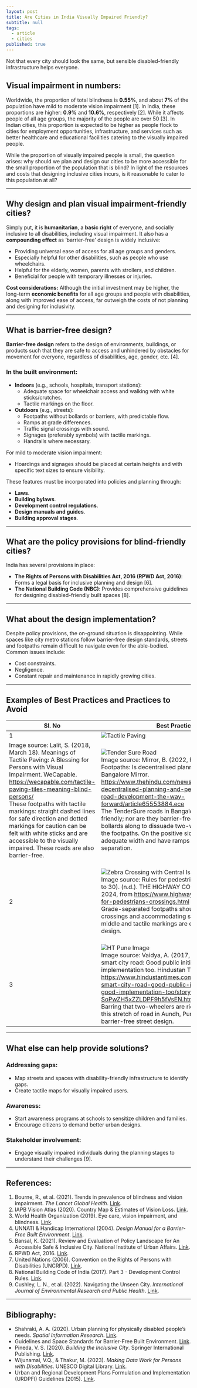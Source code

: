 ```yaml
---
layout: post
title: Are Cities in India Visually Impaired Friendly?
subtitle: null
tags:
  - article
  - cities
published: true
---
```


Not that every city should look the same, but sensible disabled-friendly infrastructure helps everyone.

## Visual impairment in numbers:

Worldwide, the proportion of total blindness is **0.55%**, and about **7%** of the population have mild to moderate vision impairment [1]. In India, these proportions are higher: **0.9%** and **10.6%**, respectively [2]. While it affects people of all age groups, the majority of the people are over 50 [3]. In Indian cities, this proportion is expected to be higher as people flock to cities for employment opportunities, infrastructure, and services such as better healthcare and educational facilities catering to the visually impaired people.

While the proportion of visually impaired people is small, the question arises: why should we plan and design our cities to be more accessible for the small proportion of the population that is blind? In light of the resources and costs that designing inclusive cities incurs, is it reasonable to cater to this population at all?

---

## Why design and plan visual impairment-friendly cities?

Simply put, it is **humanitarian**, a **basic right** of everyone, and socially inclusive to all disabilities, including visual impairment. It also has a **compounding effect** as ‘barrier-free’ design is widely inclusive:

- Providing universal ease of access for all age groups and genders.
- Especially helpful for other disabilities, such as people who use wheelchairs.
- Helpful for the elderly, women, parents with strollers, and children.
- Beneficial for people with temporary illnesses or injuries.

**Cost considerations:** Although the initial investment may be higher, the long-term **economic benefits** for all age groups and people with disabilities, along with improved ease of access, far outweigh the costs of not planning and designing for inclusivity.

---

## What is barrier-free design?

**Barrier-free design** refers to the design of environments, buildings, or products such that they are safe to access and unhindered by obstacles for movement for everyone, regardless of disabilities, age, gender, etc. [4].

### In the built environment:
- **Indoors** (e.g., schools, hospitals, transport stations):
  - Adequate space for wheelchair access and walking with white sticks/crutches.
  - Tactile markings on the floor.
- **Outdoors** (e.g., streets):
  - Footpaths without bollards or barriers, with predictable flow.
  - Ramps at grade differences.
  - Traffic signal crossings with sound.
  - Signages (preferably symbols) with tactile markings.
  - Handrails where necessary.

For mild to moderate vision impairment:
- Hoardings and signages should be placed at certain heights and with specific text sizes to ensure visibility.

These features must be incorporated into policies and planning through:
- **Laws**.
- **Building bylaws**.
- **Development control regulations**.
- **Design manuals and guides**.
- **Building approval stages**.

---

## What are the policy provisions for blind-friendly cities?

India has several provisions in place:

- **The Rights of Persons with Disabilities Act, 2016 (RPWD Act, 2016)**: Forms a legal basis for inclusive planning and design [6].
- **The National Building Code (NBC)**: Provides comprehensive guidelines for designing disabled-friendly built spaces [8].

---

## What about the design implementation?

Despite policy provisions, the on-ground situation is disappointing. While spaces like city metro stations follow barrier-free design standards, streets and footpaths remain difficult to navigate even for the able-bodied. Common issues include:
- Cost constraints.
- Negligence.
- Constant repair and maintenance in rapidly growing cities.

---

## Examples of Best Practices and Practices to Avoid

| Sl. No | Best Practices | Practices to Avoid  |
|--------|----------------|---------------------|
| 1      | ![Tactile Paving](https://wecapable.com/wp-content/uploads/2018/03/lozenge-tactile-paving-768x576.jpg) <br> 
Image source:  Lalit, S. (2018, March 18). Meanings of Tactile Paving: A Blessing for Persons with Visual Impairment. WeCapable. https://wecapable.com/tactile-paving-tiles-meaning-blind-persons/ <br> These footpaths with tactile markings: straight dashed lines for safe direction and dotted markings for caution can be felt with white sticks and are accessible to the visually impaired. These roads are also barrier-free.  |  ![Tender Sure Road](https://th-i.thgim.com/public/incoming/dti4bq/article65558853.ece/alternates/LANDSCAPE_1200/Tender_Sure5.JPG) <br> Image source: Mirror, B. (2022, February 16). Footpaths: Is decentralised planning the way forward? Bangalore Mirror. https://www.thehindu.com/news/cities/bangalore/are-decentralised-planning-and-pedestrian-focused-road-development-the-way-forward/article65553884.ece <br> The TenderSure roads in Bangalore are not wheelchair friendly; nor are they barrier-free since they have bollards along to dissuade two-wheelers from using the footpaths. On the positive side, they have adequate width and have ramps where there is grade separation. |
| 2      | ![Zebra Crossing with Central Island](https://www.highwaycodeuk.co.uk/uploads/3/2/9/2/3292309/rule-20-zebra-crossings-with-a-central-island-are-two-separate-crossings_orig.jpg) <br> Image source: Rules for pedestrians - Crossings (18 to 30). (n.d.). THE HIGHWAY CODE. Retrieved July 4, 2024, from https://www.highwaycodeuk.co.uk/rules-for-pedestrians-crossings.html  <br> Grade-separated footpaths should have ramps at crossings and accommodating safe islands in the middle and tactile markings are examples of inclusive design. | ![Current Issues Image](https://thc-i.thgim.com/public/the-arena/current-issues/article38502467.ece/alternates/FREE_810/16082019) <br> Image source: Tiwari, G. (2022, June 15). Walking in Indian Cities – A Daily Agony for Millions. The Hindu Centre. https://www.thehinducentre.com/the-arena/current-issues/walking-in-indian-cities-a-daily-agony-for-millions/article65551959.ece <br> These crossings are un-navigable and dangerous. While this may not necessarily be a pedestrian crossing, several pedestrian crossings often are grade separated by the median and do not have even zebra-crossing signs. |
| 3      | ![HT Pune Image](https://images.hindustantimes.com/rf/image_size_630x354/HT/p2/2017/08/07/Pictures/ht-pune_893521e2-7b29-11e7-b5e3-d817f67cfdf5.jpg) <br> Image source:  Vaidya, A. (2017, August 7). Aundh smart city road: Good public initiatives need good implementation too. Hindustan Times. https://www.hindustantimes.com/pune-news/aundh-smart-city-road-good-public-initiatives-need-good-implementation-too/story-SoPwZH5xZZLDPF9h5fVsEN.html  <br> Barring that two-wheelers are riding on the footpath, this stretch of road in Aundh, Pune, has a good, barrier-free street design. | ![TOI Image](https://static.toiimg.com/thumb/msid-109687702,imgsize-1658464,width-400,height-225,resizemode-72/109687702.jpg) <br> Image source:  Jhangiani, A. (2024, April 29). Missing footpaths irk pedestrians across city. Times Of India. https://timesofindia.indiatimes.com/city/pune/missing-footpaths-irk-pedestrians-across-city/articleshow/109687685.cms <br> Discontinued, encroached, ever-changing and under a constant state of repair and maintenance, especially around construction sites are a hazard. |

---

## What else can help provide solutions?

### Addressing gaps:
- Map streets and spaces with disability-friendly infrastructure to identify gaps.
- Create tactile maps for visually impaired users.

### Awareness:
- Start awareness programs at schools to sensitize children and families.
- Encourage citizens to demand better urban designs.

### Stakeholder involvement:
- Engage visually impaired individuals during the planning stages to understand their challenges [9].

---

## References:

1. Bourne, R., et al. (2021). Trends in prevalence of blindness and vision impairment. *The Lancet Global Health*. [Link](https://www.iapb.org/learn/vision-atlas/magnitude-and-projections/global/).
2. IAPB Vision Atlas (2020). Country Map & Estimates of Vision Loss. [Link](https://www.iapb.org/learn/vision-atlas/magnitude-and-projections/countries/#).
3. World Health Organization (2019). Eye care, vision impairment, and blindness. [Link](https://www.who.int/health-topics/blindness-and-vision-loss#tab=tab_1).
4. UNNATI & Handicap International (2004). *Design Manual for a Barrier-Free Built Environment*. [Link](https://www.unnati.org/pdfs/manuals/barrier-free-built-environment.pdf).
5. Bansal, K. (2021). Review and Evaluation of Policy Landscape for An Accessible Safe & Inclusive City. National Institute of Urban Affairs. [Link](https://niua.in/intranet/sites/default/files/2186.pdf).
6. RPWD Act, 2016. [Link](https://www.indiacode.nic.in/bitstream/123456789/15939/1/the_rights_of_persons_with_disabilities_act%2C_2016.pdf).
7. United Nations (2006). Convention on the Rights of Persons with Disabilities (UNCRPD). [Link](https://www.un.org/development/desa/disabilities/convention-on-the-rights-of-persons-with-disabilities.html).
8. National Building Code of India (2017). Part 3 - Development Control Rules. [Link](https://hsiidc.org.in/uploads/assets/170202029704170101891503NBCChapter3.pdf).
9. Cushley, L. N., et al. (2022). Navigating the Unseen City. *International Journal of Environmental Research and Public Health*. [Link](https://doi.org/10.3390/ijerph19127299).

---

## Bibliography:

- Shahraki, A. A. (2020). Urban planning for physically disabled people’s needs. *Spatial Information Research*. [Link](https://doi.org/10.1007/s41324-020-00343-9).
- Guidelines and Space Standards for Barrier-Free Built Environment. [Link](https://cdn.nic.in/SJ/PDFFiles/GuidelinesIndia.PDF).
- Pineda, V. S. (2020). *Building the Inclusive City*. Springer International Publishing. [Link](https://niua.in/intranet/sites/default/files/2346.pdf).
- Wijunamai, V.Q., & Thakur, M. (2023). *Making Data Work for Persons with Disabilities*. UNESCO Digital Library. [Link](https://unesdoc.unesco.org/ark:/48223/pf0000386111).
- Urban and Regional Development Plans Formulation and Implementation (URDPFI) Guidelines (2015). [Link](https://mohua.gov.in/upload/uploadfiles/files/URDPFI%20Guidelines%20Vol%20I.pdf).
